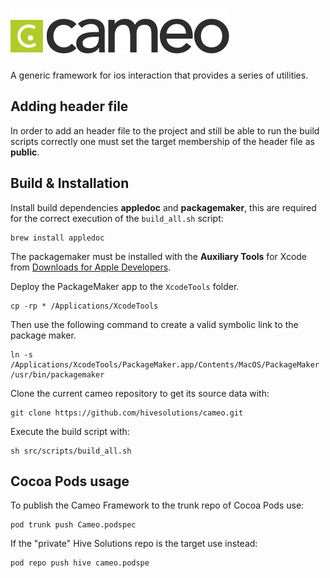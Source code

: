 # [![Cameo Framework](res/logo.png)](http://cameo.hive.pt)

A generic framework for ios interaction that provides a series of utilities.

## Adding header file

In order to add an header file to the project and still be able to run the build
scripts correctly one must set the target membership of the header file as **public**.

## Build & Installation

Install build dependencies **appledoc** and **packagemaker**, this are required
for the correct execution of the `build_all.sh` script:

    brew install appledoc

The packagemaker must be installed with the **Auxiliary Tools** for Xcode from
[Downloads for Apple Developers](https://developer.apple.com/downloads).

Deploy the PackageMaker app to the `XcodeTools` folder.

    cp -rp * /Applications/XcodeTools

Then use the following command to create a valid symbolic link to the package maker.

    ln -s /Applications/XcodeTools/PackageMaker.app/Contents/MacOS/PackageMaker /usr/bin/packagemaker

Clone the current cameo repository to get its source data with:

    git clone https://github.com/hivesolutions/cameo.git

Execute the build script with:

    sh src/scripts/build_all.sh

## Cocoa Pods usage

To publish the Cameo Framework to the trunk repo of Cocoa Pods use:

    pod trunk push Cameo.podspec
    
If the "private" Hive Solutions repo is the target use instead:

    pod repo push hive cameo.podspe
    
